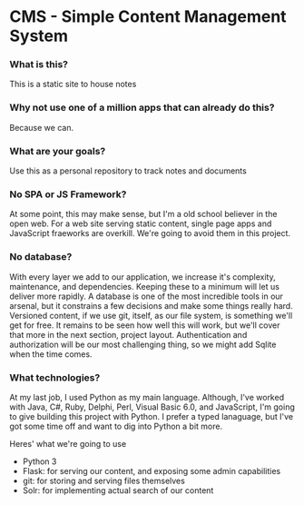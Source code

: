 # CMS - Simple Content Management System

### What is this?  
This is a static site to house notes

### Why not use one of a million apps that can already do this? 
Because we can.

### What are your goals?  
Use this as a personal repository to track notes and documents

### No SPA or JS Framework?
At some point, this may make sense, but I'm a old school believer in the open web. For a web site serving static content, single page apps and JavaScript fraeworks are overkill.  We're going to avoid them in this project.

### No database?
With every layer we add to our application, we increase it's complexity, maintenance, and dependencies.  Keeping these to a minimum will let us deliver more rapidly.  A database is one of the most incredible tools in our arsenal, but it constrains a few decisions and make some things really hard.  Versioned content, if we use git, itself, as our file system,  is something we'll get for free.  It remains to be seen how well this will work, but we'll cover that more in the next section, project layout.  Authentication and authorization will be our most challenging thing, so we might add Sqlite when the time comes.

### What technologies?
At my last job, I used Python as my main language. Although, I've worked with Java, C#, Ruby, Delphi, Perl, Visual Basic 6.0, and JavaScript, I'm going to give building this project with Python. I prefer a typed lanaguage, but I've got some time off and want to dig into Python a bit more.

Heres' what we're going to use
* Python 3
* Flask: for serving our content, and exposing some admin capabilities
* git: for storing and serving files themselves
* Solr: for implementing actual search of our content
